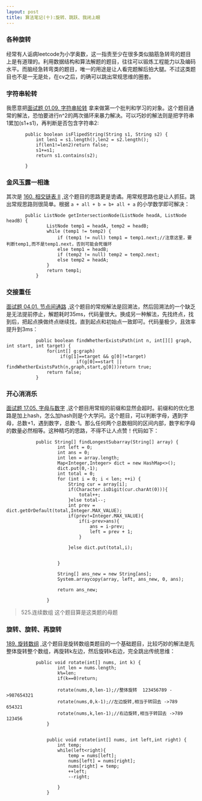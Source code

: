 ```yaml
---
layout: post
title: 算法笔记(十):旋转、跳跃、我闭上眼
---
```


### 各种旋转
经常有人诟病leetcode为小学奥数，这一指责至少在很多类似脑筋急转弯的题目上是有道理的。利用数据结构和算法解题的题目，往往可以锻炼工程能力以及编码水平。而脑经急转弯类的题目，唯一的用途是让人看完题解后拍大腿。不过这类题目也不是一无是处，在cv之后，的确可以跳出常规思维的圈套。<br>


### 字符串轮转
我愿意把[面试题 01.09. 字符串轮转](https://leetcode-cn.com/problems/string-rotation-lcci/) 拿来做第一个批判和学习的对象。这个题目通常的解法，恐怕要进行n^2的两次循环来暴力解决。可以巧妙的解法则是把字符串1累加(s1+s1)，再判断是否包含字符串2:<br>
```
       public boolean isFlipedString(String s1, String s2) {
           int len1 = s1.length(),len2 = s2.length();
           if(len1!=len2)return false;
           s1+=s1;
           return s1.contains(s2);
   
       }
```
### 金风玉露一相逢
其次是 [160. 相交链表 II](https://leetcode-cn.com/problems/intersection-of-two-linked-lists/) ,这个题目的思路更是诡谲。用常规思路也是让人抓狂。跳出常规思路则很简单。根据 `a + all + b = b+ all + a` 的小学数学即可解决：
```
       public ListNode getIntersectionNode(ListNode headA, ListNode headB) {
               ListNode temp1 = headA, temp2 = headB;
               while (temp1 != temp2) {
                   if (temp1 != null) temp1 = temp1.next;//注意这里，要判断temp1,而不是temp1.next，否则可能会死循环
                   else temp1 = headB;
                   if (temp2 != null) temp2 = temp2.next;
                   else temp2 = headA;
               }
               return temp1;
           }
```

### 交接重任
[面试题 04.01. 节点间通路](https://leetcode-cn.com/problems/route-between-nodes-lcci/) ,这个题目的常规解法是回溯法，然后回溯法的一个缺乏是无法提前停止，解题耗时35ms，代码量很大。换成另一种解法，先找终点，找到后，把起点换做终点继续找，直到起点和初始点一致即可。代码量极少，且效率提升到3ms：
```
           public boolean findWhetherExistsPath(int n, int[][] graph, int start, int target) {
               for(int[] g:graph)   
                    if(g[1]==target && g[0]!=target)
                          if(g[0]==start || findWhetherExistsPath(n,graph,start,g[0]))return true;
               return false;
           }
```

### 开心消消乐

[面试题 17.05.  字母与数字](https://leetcode-cn.com/problems/find-longest-subarray-lcci/) ,这个题目用常规的前缀和显然会超时。前缀和的优化思路是加上hash，怎么加hash则是个大学问。这个题目，可以判断字母，遇到字母，总数+1，遇到数字，总数-1。那么任何两个总数相同的区间内部，数字和字母的数量必然相等。这种精巧的思路，不得不让人点赞！代码如下：
```
           public String[] findLongestSubarray(String[] array) {
                   int left = 0;
                   int ans = 0;
                   int len = array.length;
                   Map<Integer,Integer> dict = new HashMap<>();
                   dict.put(0,-1);
                   int total = 0;
                   for (int i = 0; i < len; ++i) {
                       String cur = array[i];
                       if(Character.isDigit(cur.charAt(0))){
                           total++;
                       }else total--;
                       int prev = dict.getOrDefault(total,Integer.MAX_VALUE);
                       if(prev!=Integer.MAX_VALUE){
                           if(i-prev>ans){
                               ans = i-prev;
                               left = prev + 1;
                           }
                           
                       }else dict.put(total,i);
                       
                     
                   }
           
                   String[] ans_new = new String[ans];
                   System.arraycopy(array, left, ans_new, 0, ans);
           
                   return ans_new;
           
               }
```

>  525.连续数组 这个题目算是这类题的母题

### 旋转、旋转、再旋转
[189. 旋转数组](https://leetcode-cn.com/problems/rotate-array/) ,这个题目是旋转数组类题目的一个基础题目，比较巧妙的解法是先整体旋转整个数组，再旋转k左边，然后旋转k右边，完全跳出传统思维：

```
           public void rotate(int[] nums, int k) {
                   int len = nums.length;
                   k%=len;
                   if(k==0)return;
           
                   rotate(nums,0,len-1);//整体旋转  123456789 ->987654321
                   rotate(nums,0,k-1);//左边旋转,相当于转回去 ->789 654321
                   rotate(nums,k,len-1);//右边旋转,相当于转回去 ->789 123456
               }
           
           
               public void rotate(int[] nums, int left,int right) {
                   int temp;
                   while(left<right){
                       temp = nums[left];
                       nums[left] = nums[right];
                       nums[right] = temp;
                       ++left;
                       --right;
           
                   }
               }
```
